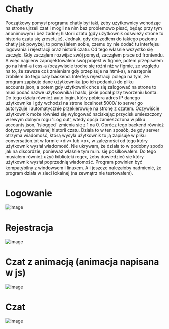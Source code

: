 # Chatly
Początkowy pomysł programu chatly był taki, żeby użytkownicy wchodząc na strone ujrzeli czat i mogli na nim bez problemowo pisać, będąc przy tym anonimowym i bez żadnej historii czatu (gdy użytkownik odświeży strone to historia czatu się zresetuje). Jednak, gdy doszedłem do takiego poziomu chatly jak powyżej, to pomyślałem sobie, czemu by nie dodać tu interfejsu logowania i rejestracji oraz historii czatu. Od tego właśnie wszystko się zaczęło. Gdy zacząłem rozwijać swój pomysł, zacząłem prace od frontendu. A więc najpierw zaprojektowałem swój projekt w figmie, potem przepisałem go na html-a i css-a (oczywiście troche się różni niż w figmie, ze względu na to, że zawsze coś zmieniam gdy przepisuje na html-a), a następnie zrobiłem do tego cały backend. Interfejs rejestracji polega na tym, że program zapisuje dane użytkownika (po ich podaniu) do pliku accounts.json, a potem gdy użytkownik chce się zalogować na strone to musi podać nazwe użytkownika i hasło, jakie podał przy tworzeniu konta. Do tego działa również auto login, który pobiera adres IP danego użytkownika i gdy wchodzi na strone localhost:5000/ to server go autoryzuje i automatycznie przekierowuje na stronę z czatem. Oczywiście użytkownik może również się wylogować naciskając przycisk umieszczony w lewym dolnym rogu 'Log out', wtedy opcja zamieszczona w pliku accounts.json, 'islogged' zmienia się z 1 na 0. Oprócz tego backend również dotyczy wspomnianej historii czatu. Działa to w ten sposób, że gdy server otrzyma wiadomość, którą wysyła użytkownik to ją zapisuje w pliku conversation.txt w formie \<div\> lub \<p\>, w zależności od tego który użytkownik wysłał wiadomość. Nie ukrywam, że działa to w podobny spoób jak na discordzie, ponieważ właśnie tym m.in. się posiłkowałem. Do tego musiałem również użyć biblioteki regex, żeby dowiedzieć się który użytkownik wysłał poprzednią wiadomość. Program powinien być kompatybilny z windowsem i linuxem. A i jeszcze należałoby nadmienić, że program działa w sieci lokalnej (na zewnątrz nie testowałem).

# Logowanie
![image](https://github.com/PawelIsMe/Chatly/assets/107412394/55f4d74e-0c64-4392-8f1e-cbca5e00c3eb)


# Rejestracja
![image](https://github.com/PawelIsMe/Chatly/assets/107412394/33df60e6-1208-40f9-adbe-bbaee49d14f9)


# Czat z animacją (animacja napisana w js)
![image](https://github.com/PawelIsMe/Chatly/assets/107412394/d87f372f-dc67-45cb-981f-0a098b5899d8)


# Czat
![image](https://github.com/PawelIsMe/Chatly/assets/107412394/d38437e3-a598-4715-b3fe-b4c7db07593a)
